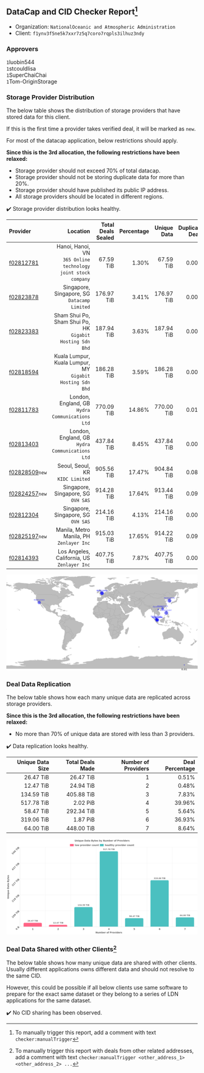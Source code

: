## DataCap and CID Checker Report[^1]
 - Organization: `NationalOceanic and Atmospheric Administration`
 - Client: `f1ynv3f5ne5k7xxr7z5q7coro7rqpls3ilhuz3ndy`
### Approvers
`1`luobin544<br/>`1`stcouldlisa<br/>`1`SuperChaiChai<br/>`1`Tom-OriginStorage


### Storage Provider Distribution
The below table shows the distribution of storage providers that have stored data for this client.

If this is the first time a provider takes verified deal, it will be marked as `new`.

For most of the datacap application, below restrictions should apply.

**Since this is the 3rd allocation, the following restrictions have been relaxed:**
 - Storage provider should not exceed 70% of total datacap.
 - Storage provider should not be storing duplicate data for more than 20%.
 - Storage provider should have published its public IP address.
 - All storage providers should be located in different regions.

✔️ Storage provider distribution looks healthy.

| Provider                                                    |                                                         Location | Total Deals Sealed | Percentage | Unique Data | Duplicate Deals |
| :---------------------------------------------------------- | ---------------------------------------------------------------: | -----------------: | ---------: | ----------: | --------------: |
| [f02812781](https://filfox.info/en/address/f02812781)       | Hanoi, Hanoi, VN<br/>`365 Online technology joint stock company` |          67.59 TiB |      1.30% |   67.59 TiB |           0.00% |
| [f02823878](https://filfox.info/en/address/f02823878)       |                  Singapore, Singapore, SG<br/>`Datacamp Limited` |         176.97 TiB |      3.41% |  176.97 TiB |           0.00% |
| [f02823383](https://filfox.info/en/address/f02823383)       |     Sham Shui Po, Sham Shui Po, HK<br/>`Gigabit Hosting Sdn Bhd` |         187.94 TiB |      3.63% |  187.94 TiB |           0.00% |
| [f02818594](https://filfox.info/en/address/f02818594)       |     Kuala Lumpur, Kuala Lumpur, MY<br/>`Gigabit Hosting Sdn Bhd` |         186.28 TiB |      3.59% |  186.28 TiB |           0.00% |
| [f02811783](https://filfox.info/en/address/f02811783)       |               London, England, GB<br/>`Hydra Communications Ltd` |         770.09 TiB |     14.86% |  770.00 TiB |           0.01% |
| [f02813403](https://filfox.info/en/address/f02813403)       |               London, England, GB<br/>`Hydra Communications Ltd` |         437.84 TiB |      8.45% |  437.84 TiB |           0.00% |
| [f02828509](https://filfox.info/en/address/f02828509)`new`  |                              Seoul, Seoul, KR<br/>`KIDC Limited` |         905.56 TiB |     17.47% |  904.84 TiB |           0.08% |
| [f02824257](https://filfox.info/en/address/f02824257)`new`  |                           Singapore, Singapore, SG<br/>`OVH SAS` |         914.28 TiB |     17.64% |  913.44 TiB |           0.09% |
| [f02812304](https://filfox.info/en/address/f02812304)       |                           Singapore, Singapore, SG<br/>`OVH SAS` |         214.16 TiB |      4.13% |  214.16 TiB |           0.00% |
| [f02825197](https://filfox.info/en/address/f02825197)`new`  |                      Manila, Metro Manila, PH<br/>`Zenlayer Inc` |         915.03 TiB |     17.65% |  914.22 TiB |           0.09% |
| [f02814393](https://filfox.info/en/address/f02814393)       |                   Los Angeles, California, US<br/>`Zenlayer Inc` |         407.75 TiB |      7.87% |  407.75 TiB |           0.00% |

<img src="https://raw.githubusercontent.com/data-preservation-programs/filplus-checker-assets/main/filecoin-project/filecoin-plus-large-datasets/issues/2227/1703124275008.png"/>

### Deal Data Replication
The below table shows how each many unique data are replicated across storage providers.


**Since this is the 3rd allocation, the following restrictions have been relaxed:**
- No more than 70% of unique data are stored with less than 3 providers.

✔️ Data replication looks healthy.

| Unique Data Size | Total Deals Made | Number of Providers | Deal Percentage |
| ---------------: | ---------------: | ------------------: | --------------: |
|        26.47 TiB |        26.47 TiB |                   1 |           0.51% |
|        12.47 TiB |        24.94 TiB |                   2 |           0.48% |
|       134.59 TiB |       405.88 TiB |                   3 |           7.83% |
|       517.78 TiB |         2.02 PiB |                   4 |          39.96% |
|        58.47 TiB |       292.34 TiB |                   5 |           5.64% |
|       319.06 TiB |         1.87 PiB |                   6 |          36.93% |
|        64.00 TiB |       448.00 TiB |                   7 |           8.64% |

<img src="https://raw.githubusercontent.com/data-preservation-programs/filplus-checker-assets/main/filecoin-project/filecoin-plus-large-datasets/issues/2227/1703124275861.png"/>

### Deal Data Shared with other Clients[^3]
The below table shows how many unique data are shared with other clients.
Usually different applications owns different data and should not resolve to the same CID.

However, this could be possible if all below clients use same software to prepare for the exact same dataset or they belong to a series of LDN applications for the same dataset.

✔️ No CID sharing has been observed.

[^1]: To manually trigger this report, add a comment with text `checker:manualTrigger`

[^2]: Deals from those addresses are combined into this report as they are specified with `checker:manualTrigger`

[^3]: To manually trigger this report with deals from other related addresses, add a comment with text `checker:manualTrigger <other_address_1> <other_address_2> ...`

